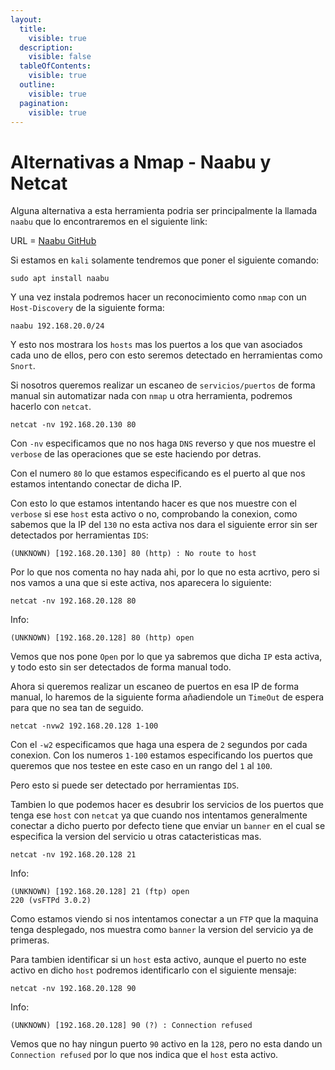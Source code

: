 ```yaml
---
layout:
  title:
    visible: true
  description:
    visible: false
  tableOfContents:
    visible: true
  outline:
    visible: true
  pagination:
    visible: true
---
```


# Alternativas a Nmap - Naabu y Netcat

Alguna alternativa a esta herramienta podria ser principalmente la llamada `naabu` que lo encontraremos en el siguiente link:

URL = [Naabu GitHub](https://github.com/projectdiscovery/naabu)

Si estamos en `kali` solamente tendremos que poner el siguiente comando:

```shell
sudo apt install naabu
```

Y una vez instala podremos hacer un reconocimiento como `nmap` con un `Host-Discovery` de la siguiente forma:

```shell
naabu 192.168.20.0/24
```

Y esto nos mostrara los `hosts` mas los puertos a los que van asociados cada uno de ellos, pero con esto seremos detectado en herramientas como `Snort`.

Si nosotros queremos realizar un escaneo de `servicios/puertos` de forma manual sin automatizar nada con `nmap` u otra herramienta, podremos hacerlo con `netcat`.

```shell
netcat -nv 192.168.20.130 80
```

Con `-nv` especificamos que no nos haga `DNS` reverso y que nos muestre el `verbose` de las operaciones que se este haciendo por detras.

Con el numero `80` lo que estamos especificando es el puerto al que nos estamos intentando conectar de dicha IP.

Con esto lo que estamos intentando hacer es que nos muestre con el `verbose` si ese `host` esta activo o no, comprobando la conexion, como sabemos que la IP del `130` no esta activa nos dara el siguiente error sin ser detectados por herramientas `IDS`:

```
(UNKNOWN) [192.168.20.130] 80 (http) : No route to host
```

Por lo que nos comenta no hay nada ahi, por lo que no esta acrtivo, pero si nos vamos a una que si este activa, nos aparecera lo siguiente:

```shell
netcat -nv 192.168.20.128 80
```

Info:

```
(UNKNOWN) [192.168.20.128] 80 (http) open
```

Vemos que nos pone `Open` por lo que ya sabremos que dicha `IP` esta activa, y todo esto sin ser detectados de forma manual todo.

Ahora si queremos realizar un escaneo de puertos en esa IP de forma manual, lo haremos de la siguiente forma añadiendole un `TimeOut` de espera para que no sea tan de seguido.

```shell
netcat -nvw2 192.168.20.128 1-100
```

Con el `-w2` especificamos que haga una espera de `2` segundos por cada conexion. Con los numeros `1-100` estamos especificando los puertos que queremos que nos testee en este caso en un rango del `1` al `100`.

Pero esto si puede ser detectado por herramientas `IDS`.

Tambien lo que podemos hacer es desubrir los servicios de los puertos que tenga ese `host` con `netcat` ya que cuando nos intentamos generalmente conectar a dicho puerto por defecto tiene que enviar un `banner` en el cual se especifica la version del servicio u otras catacteristicas mas.

```shell
netcat -nv 192.168.20.128 21
```

Info:

```
(UNKNOWN) [192.168.20.128] 21 (ftp) open
220 (vsFTPd 3.0.2)
```

Como estamos viendo si nos intentamos conectar a un `FTP` que la maquina tenga desplegado, nos muestra como `banner` la version del servicio ya de primeras.

Para tambien identificar si un `host` esta activo, aunque el puerto no este activo en dicho `host` podremos identificarlo con el siguiente mensaje:

```shell
netcat -nv 192.168.20.128 90
```

Info:

```
(UNKNOWN) [192.168.20.128] 90 (?) : Connection refused
```

Vemos que no hay ningun puerto `90` activo en la `128`, pero no esta dando un `Connection refused` por lo que nos indica que el `host` esta activo.
